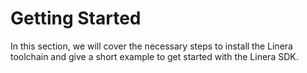 # Getting Started

In this section, we will cover the necessary steps to install the Linera toolchain and give a short example to get started with the Linera SDK.